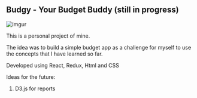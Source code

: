 ## Budgy - Your Budget Buddy (still in progress)

![imgur](https://i.imgur.com/DuILEIx.gif)

This is a personal project of mine.

The idea was to build a simple budget app as a challenge for myself to use the concepts that I have learned so far.

Developed using React, Redux, Html and CSS

Ideas for the future:

1. D3.js for reports
